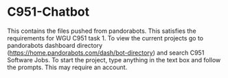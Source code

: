 # C951-Chatbot
This contains the files pushed from pandorabots. This satisfies the requirements for WGU C951 task 1. To view the current projects go to pandorabots dashboard directory (https://home.pandorabots.com/dash/bot-directory) and search C951 Software Jobs. To start the project, type anything in the text box and follow the prompts. This may require an account.
